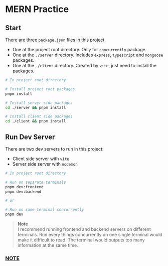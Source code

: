 # MERN Practice

## Start

There are three `package.json` files in this project.

- One at the project root directory. Only for `concurrently` package.
- One at the `./server` directory. Includes `express`, `typescript` and `mongoose` packages.
- One at the `./client` directory. Created by `vite`, just need to install the packages.

```sh
# In project root directory

# Install project root packages
pnpm install

# Install server side packages
cd ./server && pnpm install

# Install client side packages
cd ./client && pnpm install
```

## Run Dev Server

There are two dev servers to run in this project:

- Client side server with `vite`
- Server side server with `nodemon`

```sh
# In project root directory

# Run on separate terminals
pnpm dev:frontend
pnpm dev:backend

# or

# Run on same terminal concurrently
pnpm dev
```

> **Note**  
> I recommend running frontend and backend servers on different terminals. Run every things concurrently on one single terminal would make it difficult to read. The terminal would outputs too many information at the same time.

### [NOTE](./NOTE.md)
